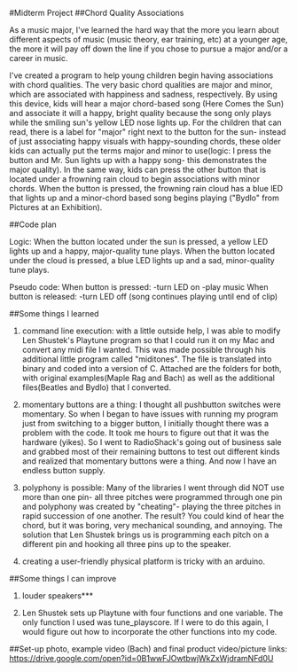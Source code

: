 #Midterm Project
##Chord Quality Associations

As a music major, I've learned the hard way that the more you learn about different aspects of music (music theory, ear training, etc) at a younger age, the more it will pay off down the line if you chose to pursue a major and/or a career in music.

I've created a program to help young children begin having associations with chord qualities. The very basic chord qualities are major and minor, which are associated with happiness and sadness, respectively. By using this device, kids will hear a major chord-based song (Here Comes the Sun) and associate it will a happy, bright quality because the song only plays while the smiling sun's yellow LED nose lights up. For the children that can read, there is a label for "major" right next to the button for the sun- instead of just associating happy visuals with happy-sounding chords, these older kids can actually put the terms major and minor to use(logic: I press the button and Mr. Sun lights up with a happy song- this demonstrates the major quality). In the same way, kids can press the other button that is located under a frowning rain cloud to begin associations with minor chords. When the button is pressed, the frowning rain cloud has a blue lED that lights up and a minor-chord based song begins playing ("Bydlo" from Pictures at an Exhibition).

##Code plan

Logic: When the button located under the sun is pressed, a yellow LED lights up and a happy, major-quality tune plays. When the button located under the cloud is pressed, a blue LED lights up and a sad, minor-quality tune plays.

Pseudo code:
When button is pressed:
-turn LED on
-play music
When button is released:
-turn LED off
(song continues playing until end of clip)

##Some things I learned

1) command line execution: with a little outside help, I was able to modify Len Shustek's Playtune program so that I could run it on my Mac and convert any midi file I wanted. This was made possible through his additional little program called "miditones". The file is translated into binary and coded into a version of C. Attached are the folders for both, with original examples(Maple Rag and Bach) as well as the additional files(Beatles and Bydlo) that I converted.

2) momentary buttons are a thing: I thought all pushbutton switches were momentary. So when I began to have issues with running my program just from switching to a bigger button, I initially thought there was a problem with the code. It took me hours to figure out that it was the hardware (yikes). So I went to RadioShack's going out of business sale and grabbed most of their remaining buttons to test out different kinds and realized that momentary buttons were a thing. And now I have an endless button supply.

3) polyphony is possible: Many of the libraries I went through did NOT use more than one pin- all three pitches were programmed through one pin and polyphony was created by "cheating"- playing the three pitches in rapid succession of one another. The result? You could kind of hear the chord, but it was boring, very mechanical sounding, and annoying. The solution that Len Shustek brings us is programming each pitch on a different pin and hooking all three pins up to the speaker.

4) creating a user-friendly physical platform is tricky with an arduino.  

##Some things I can improve

1) louder speakers***

2) Len Shustek sets up Playtune with four functions and one variable. The only function I used was tune_playscore. If I were to do this again, I would figure out how to incorporate the other functions into my code.

##Set-up photo, example video (Bach) and final product video/picture links:
https://drive.google.com/open?id=0B1wwFJOwtbwjWkZxWjdramNFd0U

